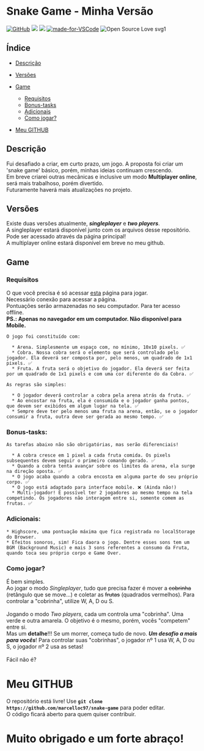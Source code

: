 # Snake Game - Minha Versão

  [![GitHub](https://img.shields.io/github/license/mashape/apistatus.svg)](https://github.com/marcelloc97/snake-game/blob/master/LICENSE)
  ![](https://img.shields.io/badge/version-v1.0-red)
  ![](https://img.shields.io/badge/languages-3-blue)
  [![made-for-VSCode](https://img.shields.io/badge/Made%20for-VSCode-1f425f.svg)](https://code.visualstudio.com/)
  ![Open Source Love svg1](https://badges.frapsoft.com/os/v1/open-source.svg?v=103)

  ## Índice

  - [Descrição](#descrição)
  - [Versões](#versões)
  - [Game](#game)
    - [Requisitos](#requisitos)
    - [Bonus-tasks](#bonus-tasks)
    - [Adicionais](#adicionais)
    - [Como jogar?](#como-jogar)
  
  - [Meu GITHUB](#meu-github)

  ## Descrição
  Fui desafiado a criar, em curto prazo, um jogo. A proposta foi criar um 'snake game' básico, porém, minhas ideias continuam crescendo. \
  Em breve criarei outras mecânicas e inclusive um modo **Multiplayer online**, será mais trabalhoso, porém divertido. \
  Futuramente haverá mais atualizações no projeto.

  ## Versões
  Existe duas versões atualmente, ***singleplayer*** e ***two players***. \
  A singleplayer estará disponível junto com os arquivos desse repositório. Pode ser acessado através da página principal! \
  A multiplayer online estará disponível em breve no meu github.

  ## Game

  ### Requisitos

  O que você precisa é só acessar [esta](https://marcelloc97.github.io/snake-game) página para jogar. \
  Necessário conexão para acessar a página. \
  Pontuações serão armazenadas no seu computador. Para ter acesso offline. \
  **PS.: Apenas no navegador em um computador. Não disponível para Mobile.**

    O jogo foi constituído com:
  
      * Arena. Simplesmente um espaço com, no mínimo, 10x10 pixels. ✅
      * Cobra. Nossa cobra será o elemento que será controlado pelo jogador. Ela deverá ser composta por, pelo menos, um quadrado de 1x1 pixels. ✅
      * Fruta. A fruta será o objetivo do jogador. Ela deverá ser feita por um quadrado de 1x1 pixels e com uma cor diferente do da Cobra. ✅

    As regras são simples:
    
      * O jogador deverá controlar a cobra pela arena atrás da fruta. ✅
      * Ao encostar na fruta, ela é consumida e o jogador ganha pontos, que devem ser exibidos em algum lugar na tela. ✅
      * Sempre deve ter pelo menos uma fruta na arena, então, se o jogador consumir a fruta, outra deve ser gerada ao mesmo tempo. ✅

  ### Bonus-tasks:
  
    As tarefas abaixo não são obrigatórias, mas serão diferenciais!

      * A cobra cresce em 1 pixel a cada fruta comida. Os pixels subsequentes devem seguir o primeiro comando gerado. ✅
      * Quando a cobra tenta avançar sobre os limites da arena, ela surge na direção oposta. ✅
      * O jogo acaba quando a cobra encosta em alguma parte do seu próprio corpo. ✅
      * O jogo está adaptado para interface mobile. ❌ (Ainda não!)
      * Multi-jogador! É possível ter 2 jogadores ao mesmo tempo na tela competindo. Os jogadores não interagem entre si, somente comem as frutas. ✅

  ### Adicionais:
    * Highscore, uma pontuação máxima que fica registrada no localStorage do Browser.
    * Efeitos sonoros, sim! Fica daora o jogo. Dentre esses sons tem um BGM (Background Music) e mais 3 sons referentes a consumo da Fruta, quando toca seu próprio corpo e Game Over.

  ### Como jogar?
  É bem simples. \
  Ao jogar o modo *Singleplayer*, tudo que precisa fazer é mover a ~~cobrinha~~ (retângulo que se move...) e coletar as ~~frutas~~ (quadrados vermelhos). Para controlar a "cobrinha", utilize W, A, D ou S. \
  \
  Jogando o modo *Two players*, cada um controla uma "cobrinha". Uma verde e outra amarela. O objetivo é o mesmo, porém, vocês "competem" entre si. \
  Mas um **detalhe**!!! Se um morrer, começa tudo de novo. ***Um desafio a mais para vocês***! Para controlar suas "cobrinhas", o jogador nº 1 usa W, A, D ou S, o jogador nº 2 usa as setas! \
  \
  Fácil não é?



# Meu GITHUB
  O repositório está livre! Use **``git clone https://github.com/marcelloc97/snake-game``** para poder editar. \
  O código ficará aberto para quem quiser contribuir.


# Muito obrigado e um forte abraço!